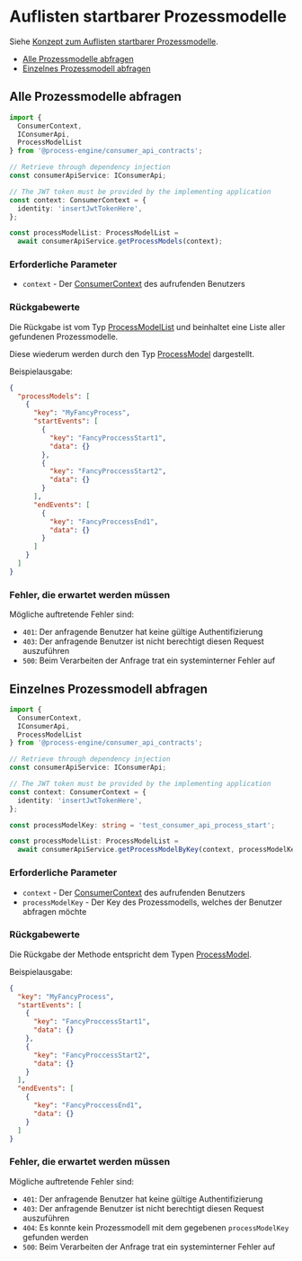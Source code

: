 # Auflisten startbarer Prozessmodelle

Siehe [Konzept zum Auflisten startbarer Prozessmodelle](../../../../api/consumer_api/tasks/list-startable-process-models.md).

* [Alle Prozessmodelle abfragen](#alle-prozessmodelle-abfragen)
* [Einzelnes Prozessmodell abfragen](#einzelnes-prozessmodell-abfragen)

## Alle Prozessmodelle abfragen

```TypeScript
import {
  ConsumerContext,
  IConsumerApi,
  ProcessModelList
} from '@process-engine/consumer_api_contracts';

// Retrieve through dependency injection
const consumerApiService: IConsumerApi;

// The JWT token must be provided by the implementing application
const context: ConsumerContext = {
  identity: 'insertJwtTokenHere',
};

const processModelList: ProcessModelList =
  await consumerApiService.getProcessModels(context);
```

### Erforderliche Parameter

* `context` - Der [ConsumerContext](./public_api.md#consumercontext) des aufrufenden Benutzers

### Rückgabewerte

Die Rückgabe ist vom Typ [ProcessModelList](./public_api.md#processmodellist) und beinhaltet
eine Liste aller gefundenen Prozessmodelle.

Diese wiederum werden durch den Typ [ProcessModel](./public_api.md#processmodel) dargestellt.

Beispielausgabe:

```JSON
{
  "processModels": [
    {
      "key": "MyFancyProcess",
      "startEvents": [
        {
          "key": "FancyProccessStart1",
          "data": {}
        },
        {
          "key": "FancyProccessStart2",
          "data": {}
        }
      ],
      "endEvents": [
        {
          "key": "FancyProccessEnd1",
          "data": {}
        }
      ]
    }
  ]
}
```
### Fehler, die erwartet werden müssen

Mögliche auftretende Fehler sind:
- `401`: Der anfragende Benutzer hat keine gültige Authentifizierung
- `403`: Der anfragende Benutzer ist nicht berechtigt diesen Request
auszuführen
- `500`: Beim Verarbeiten der Anfrage trat ein systeminterner Fehler auf

## Einzelnes Prozessmodell abfragen

```TypeScript
import {
  ConsumerContext,
  IConsumerApi,
  ProcessModelList
} from '@process-engine/consumer_api_contracts';

// Retrieve through dependency injection
const consumerApiService: IConsumerApi;

// The JWT token must be provided by the implementing application
const context: ConsumerContext = {
  identity: 'insertJwtTokenHere',
};

const processModelKey: string = 'test_consumer_api_process_start';

const processModelList: ProcessModelList =
  await consumerApiService.getProcessModelByKey(context, processModelKey);
```

### Erforderliche Parameter

* `context` - Der [ConsumerContext](./public_api.md#consumercontext) des aufrufenden Benutzers
* `processModelKey` - Der Key des Prozessmodells, welches der Benutzer
  abfragen möchte

### Rückgabewerte

Die Rückgabe der Methode entspricht dem Typen [ProcessModel](./public_api.md#processmodel).

Beispielausgabe:

```JSON
{
  "key": "MyFancyProcess",
  "startEvents": [
    {
      "key": "FancyProccessStart1",
      "data": {}
    },
    {
      "key": "FancyProccessStart2",
      "data": {}
    }
  ],
  "endEvents": [
    {
      "key": "FancyProccessEnd1",
      "data": {}
    }
  ]
}
```

### Fehler, die erwartet werden müssen

Mögliche auftretende Fehler sind:
- `401`: Der anfragende Benutzer hat keine gültige Authentifizierung
- `403`: Der anfragende Benutzer ist nicht berechtigt diesen Request auszuführen
- `404`: Es konnte kein Prozessmodell mit dem gegebenen `processModelKey`
gefunden werden
- `500`: Beim Verarbeiten der Anfrage trat ein systeminterner Fehler auf
